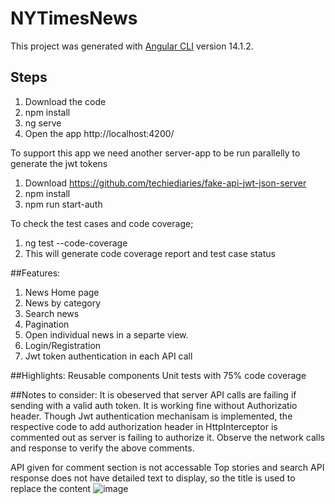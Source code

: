 # NYTimesNews

This project was generated with [Angular CLI](https://github.com/angular/angular-cli) version 14.1.2.

## Steps
1. Download the code
2. npm install
3. ng serve
4. Open the app http://localhost:4200/

To support this app we need another server-app to be run parallelly to generate the jwt tokens
1. Download https://github.com/techiediaries/fake-api-jwt-json-server
2. npm install
3. npm run start-auth


To check the test cases and code coverage;
1. ng test --code-coverage
2. This will generate code coverage report and test case status

##Features:
1. News Home page
2. News by category
3. Search news
4. Pagination
5. Open individual news in a separte view.
6. Login/Registration
7. Jwt token authentication in each API call

##Highlights:
Reusable components
Unit tests with 75% code coverage

##Notes to consider:
It is obeserved that server API calls are failing if sending with a valid auth token. It is working fine without Authorizatio header. 
Though Jwt authentication mechanisam is implemented, the respective code to add authorization header in HttpInterceptor is commented out as server is failing to authorize it.
Observe the network calls and response to verify the above comments.

API given for comment section is not accessable
Top stories and search API response does not have detailed text to display, so the title is used to replace the content
![image](https://user-images.githubusercontent.com/40316788/203124676-fa405c87-316c-400c-b3ed-55795c96bddb.png)

